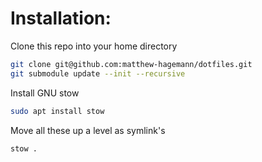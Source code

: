 # Installation:

Clone this repo into your home directory
```bash
git clone git@github.com:matthew-hagemann/dotfiles.git
git submodule update --init --recursive
```

Install GNU stow
```bash
sudo apt install stow
```

Move all these up a level as symlink's
```bash
stow .
```
